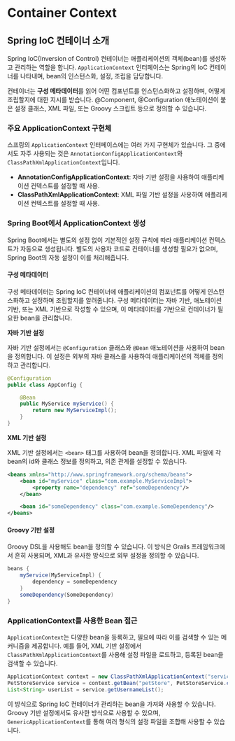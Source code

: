 # Container Context

## Spring IoC 컨테이너 소개

Spring IoC(Inversion of Control) 컨테이너는 애플리케이션의 객체(bean)를 생성하고 관리하는 역할을 합니다. `ApplicationContext` 인터페이스는 Spring의 IoC 컨테이너를 나타내며, bean의 인스턴스화, 설정, 조립을 담당합니다.&#x20;

컨테이너는 **구성 메타데이터**를 읽어 어떤 컴포넌트를 인스턴스화하고 설정하며, 어떻게 조립할지에 대한 지시를 받습니다. @Component, @Configuration 애노테이션이 붙은 설정 클래스, XML 파일, 또는 Groovy 스크립트 등으로 정의할 수 있습니다.

### 주요 ApplicationContext 구현체

스프링의 `ApplicationContext` 인터페이스에는 여러 가지 구현체가 있습니다. 그 중에서도 자주 사용되는 것은 `AnnotationConfigApplicationContext`와 `ClassPathXmlApplicationContext`입니다.

* **AnnotationConfigApplicationContext**: 자바 기반 설정을 사용하여 애플리케이션 컨텍스트를 설정할 때 사용.
* **ClassPathXmlApplicationContext**: XML 파일 기반 설정을 사용하여 애플리케이션 컨텍스트를 설정할 때 사용.

### Spring Boot에서 ApplicationContext 생성

Spring Boot에서는 별도의 설정 없이 기본적인 설정 규칙에 따라 애플리케이션 컨텍스트가 자동으로 생성됩니다. 별도의 사용자 코드로 컨테이너를 생성할 필요가 없으며, Spring Boot의 자동 설정이 이를 처리해줍니다.

#### 구성 메타데이터

구성 메타데이터는 Spring IoC 컨테이너에 애플리케이션의 컴포넌트를 어떻게 인스턴스화하고 설정하며 조립할지를 알려줍니다. 구성 메타데이터는 자바 기반, 애노테이션 기반, 또는 XML 기반으로 작성할 수 있으며, 이 메타데이터를 기반으로 컨테이너가 필요한 bean을 관리합니다.

**자바 기반 설정**

자바 기반 설정에서는 `@Configuration` 클래스와 `@Bean` 애노테이션을 사용하여 bean을 정의합니다. 이 설정은 외부의 자바 클래스를 사용하여 애플리케이션의 객체를 정의하고 관리합니다.

```java
@Configuration
public class AppConfig {

    @Bean
    public MyService myService() {
        return new MyServiceImpl();
    }
}
```

**XML 기반 설정**

XML 기반 설정에서는 `<bean>` 태그를 사용하여 bean을 정의합니다. XML 파일에 각 bean의 id와 클래스 정보를 정의하고, 의존 관계를 설정할 수 있습니다.

```xml
<beans xmlns="http://www.springframework.org/schema/beans">
    <bean id="myService" class="com.example.MyServiceImpl">
        <property name="dependency" ref="someDependency"/>
    </bean>

    <bean id="someDependency" class="com.example.SomeDependency"/>
</beans>
```

#### Groovy 기반 설정

Groovy DSL을 사용해도 bean을 정의할 수 있습니다. 이 방식은 Grails 프레임워크에서 흔히 사용되며, XML과 유사한 방식으로 외부 설정을 정의할 수 있습니다.

```groovy
beans {
    myService(MyServiceImpl) {
        dependency = someDependency
    }
    someDependency(SomeDependency)
}
```

### ApplicationContext를 사용한 Bean 접근

`ApplicationContext`는 다양한 bean을 등록하고, 필요에 따라 이를 검색할 수 있는 메커니즘을 제공합니다. 예를 들어, XML 기반 설정에서 `ClassPathXmlApplicationContext`를 사용해 설정 파일을 로드하고, 등록된 bean을 검색할 수 있습니다.

```java
ApplicationContext context = new ClassPathXmlApplicationContext("services.xml", "daos.xml");
PetStoreService service = context.getBean("petStore", PetStoreService.class);
List<String> userList = service.getUsernameList();
```

이 방식으로 Spring IoC 컨테이너가 관리하는 bean을 가져와 사용할 수 있습니다. Groovy 기반 설정에서도 유사한 방식으로 사용할 수 있으며, `GenericApplicationContext`를 통해 여러 형식의 설정 파일을 조합해 사용할 수 있습니다.
